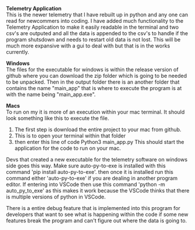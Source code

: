 **Telemetry Application**\
This is the newer telemetry that I have rebuilt up in python and any one can read for newcommers into coding.
I have added much functionality to the Telemetry Application to make it easily readable in the terminal and two csv's are outputed and all the data is appended to the csv's to handle if the program shutsdown and needs to restart old data is not lost.
This will be much more expansive with a gui to deal with but that is in the works currently. 

**Windows**\
The files for the executable for windows is within the release version of github where you can download the zip folder which is going to be needed to be unpacked. Then in the output folder there is an another folder that contains the name "main_app" that is where to execute the program is at with the name being "main_app.exe".

**Macs**\
To run on my it is more of an execution within your mac terminal. It should look something like this to execute the file. 
1. The first step is download the entire project to your mac from github.
2. This is to open your terminal within that folder
3. then enter this line of code Python3 main_app.py
This should start the application for the code to run on your mac.

Devs that created a new executable for the telemetry software on windows side goes this way. Make sure auto-py-to-exe is installed with this command 'pip install auto-py-to-exe'. then once it is installed run this command either 'auto-py-to-exe' if you are dealing in another program editor. If entering into VSCode then use this command 'python -m auto_py_to_exe' as this makes it work because the VSCode thinks that there is multiple versions of python in VSCode.

There is a entire debug feature that is implemented into this program for developers that want to see what is happening within the code if some new features break the program and can't figure out where the data is going to.